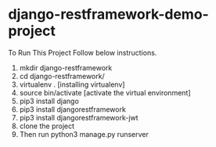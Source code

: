 # django-restframework-demo-project

To Run This Project Follow below instructions.

1. mkdir django-restframework
2. cd django-restframework/
3. virtualenv . [installing virtualenv]
4. source bin/activate [activate the virtual environment]
5. pip3 install django
6. pip3 install djangorestframework
7. pip3 install djangorestframework-jwt
8. clone the project
9. Then run python3 manage.py runserver
